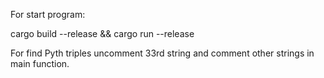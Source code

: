 

For start program:

cargo build --release && cargo run --release


For find Pyth triples uncomment 33rd string and 
comment other strings in main function. 

